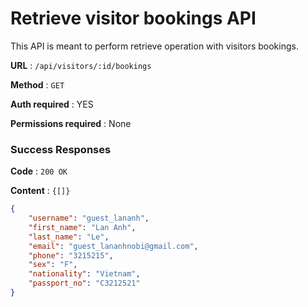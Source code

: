 # Retrieve visitor bookings API

This API is meant to perform retrieve operation with visitors bookings.

**URL** : `/api/visitors/:id/bookings`

**Method** : `GET`

**Auth required** : YES

**Permissions required** : None

### Success Responses

**Code** : `200 OK`

**Content** : `{[]}`

```json
{
    "username": "guest_lananh",
    "first_name": "Lan Anh",
    "last_name": "Le",
    "email": "guest_lananhnobi@gmail.com",
    "phone": "3215215",
    "sex": "F",
    "nationality": "Vietnam",
    "passport_no": "C3212521"
}
```
